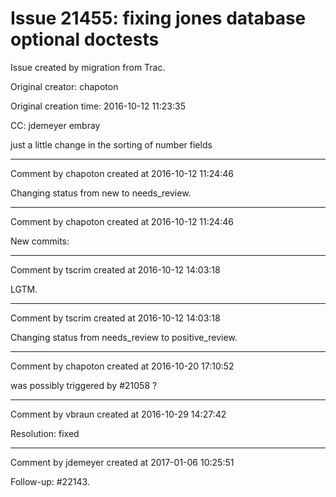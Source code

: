 # Issue 21455: fixing jones database optional doctests

Issue created by migration from Trac.

Original creator: chapoton

Original creation time: 2016-10-12 11:23:35

CC:  jdemeyer embray

just a little change in the sorting of number fields


---

Comment by chapoton created at 2016-10-12 11:24:46

Changing status from new to needs_review.


---

Comment by chapoton created at 2016-10-12 11:24:46

New commits:


---

Comment by tscrim created at 2016-10-12 14:03:18

LGTM.


---

Comment by tscrim created at 2016-10-12 14:03:18

Changing status from needs_review to positive_review.


---

Comment by chapoton created at 2016-10-20 17:10:52

was possibly triggered by #21058 ?


---

Comment by vbraun created at 2016-10-29 14:27:42

Resolution: fixed


---

Comment by jdemeyer created at 2017-01-06 10:25:51

Follow-up: #22143.
